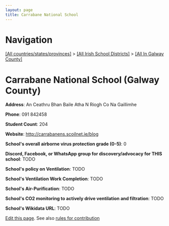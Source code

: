 ```yaml
---
layout: page
title: Carrabane National School
---
```

# Navigation

[[All countries/states/provinces]](../../..) > [[All Irish School Districts]](../..) > [[All In Galway County]](..)

# Carrabane National School (Galway County)

**Address**: An Ceathru Bhan Baile Atha N Riogh Co Na Gaillimhe

**Phone**: 091 842458

**Student Count**: 204

**Website**: <http://carrabanens.scoilnet.ie/blog>

**School's overall airborne virus protection grade (0-5)**: 0

**Discord, Facebook, or WhatsApp group for discovery/advocacy for THIS school**: TODO

**School's policy on Ventilation**: TODO

**School's Ventilation Work Completion**: TODO

**School's Air-Purification**: TODO

**School's CO2 monitoring to actively drive ventilation and filtration**: TODO

**School's Wikidata URL**: TODO


[Edit this page](https://github.com/ventilate-schools/Ireland/edit/main/./Galway_County/Carrabane_National_School.md). See also [rules for contribution](../../../contribution-rules/)